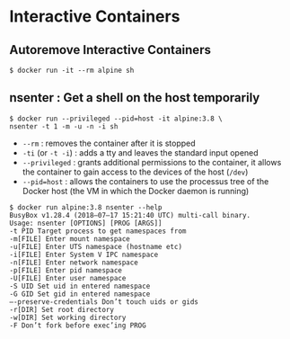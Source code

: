 # Interactive Containers

## Autoremove Interactive Containers

```
$ docker run -it --rm alpine sh
```

## nsenter : Get a shell on the host temporarily

```
$ docker run --privileged --pid=host -it alpine:3.8 \
nsenter -t 1 -m -u -n -i sh
```

- `--rm` : removes the container after it is stopped
- `-ti` (or `-t -i`) : adds a tty and leaves the standard input opened
- `--privileged` : grants additional permissions to the container, it allows the container to gain access to the devices of the host (`/dev`)
- `--pid=host` : allows the containers to use the processus tree of the Docker host (the VM in which the Docker daemon is running)

```
$ docker run alpine:3.8 nsenter --help
BusyBox v1.28.4 (2018–07–17 15:21:40 UTC) multi-call binary.
Usage: nsenter [OPTIONS] [PROG [ARGS]]
-t PID Target process to get namespaces from
-m[FILE] Enter mount namespace
-u[FILE] Enter UTS namespace (hostname etc)
-i[FILE] Enter System V IPC namespace
-n[FILE] Enter network namespace
-p[FILE] Enter pid namespace
-U[FILE] Enter user namespace
-S UID Set uid in entered namespace
-G GID Set gid in entered namespace
—-preserve-credentials Don’t touch uids or gids
-r[DIR] Set root directory
-w[DIR] Set working directory
-F Don’t fork before exec’ing PROG
```
